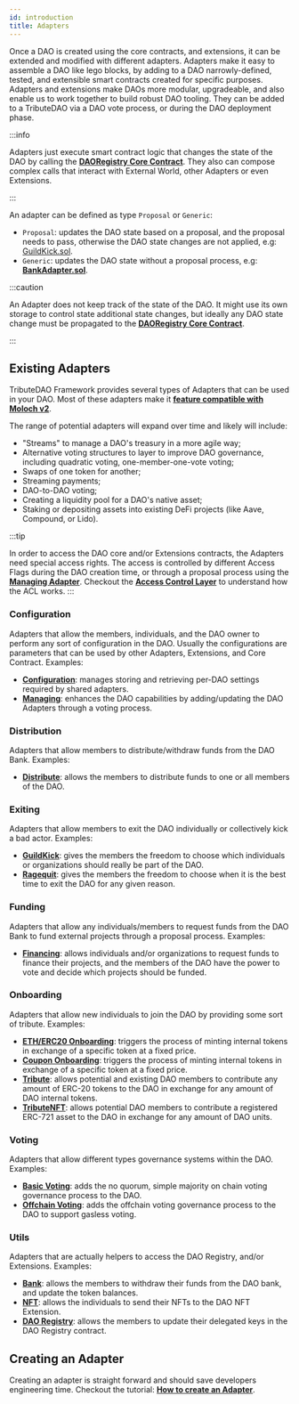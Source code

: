 ```yaml
---
id: introduction
title: Adapters
---
```


Once a DAO is created using the core contracts, and extensions, it can be extended and modified with different adapters. Adapters make it easy to assemble a DAO like lego blocks, by adding to a DAO narrowly-defined, tested, and extensible smart contracts created for specific purposes. Adapters and extensions make DAOs more modular, upgradeable, and also enable us to work together to build robust DAO tooling. They can be added to a TributeDAO via a DAO vote process, or during the DAO deployment phase.

:::info

Adapters just execute smart contract logic that changes the state of the DAO by calling the **[DAORegistry Core Contract](/docs/contracts/core/dao-registry)**. They also can compose complex calls that interact with External World, other Adapters or even Extensions.

:::

An adapter can be defined as type `Proposal` or `Generic`:

- `Proposal`: updates the DAO state based on a proposal, and the proposal needs to pass, otherwise the DAO state changes are not applied, e.g: [GuildKick.sol](/docs/contracts/adapters/exiting/guild-kick-adapter).
- `Generic`: updates the DAO state without a proposal process, e.g: **[BankAdapter.sol](/docs/contracts/adapters/utils/bank-adapter)**.

:::caution

An Adapter does not keep track of the state of the DAO. It might use its own storage to control state additional state changes, but ideally any DAO state change must be propagated to the **[DAORegistry Core Contract](/docs/contracts/core/dao-registry)**.

:::

## Existing Adapters

TributeDAO Framework provides several types of Adapters that can be used in your DAO. Most of these adapters make it **[feature compatible with Moloch v2](/docs/intro/comparison/moloch)**.

The range of potential adapters will expand over time and likely will include:

- "Streams" to manage a DAO's treasury in a more agile way;
- Alternative voting structures to layer to improve DAO governance, including quadratic voting, one-member-one-vote voting;
- Swaps of one token for another;
- Streaming payments;
- DAO-to-DAO voting;
- Creating a liquidity pool for a DAO's native asset;
- Staking or depositing assets into existing DeFi projects (like Aave, Compound, or Lido).

:::tip

In order to access the DAO core and/or Extensions contracts, the Adapters need special access rights. The access is controlled by different Access Flags during the DAO creation time, or through a proposal process using the **[Managing Adapter](/docs/contracts/adapters/configuration/managing-adapter)**. Checkout the **[Access Control Layer](/docs/intro/design/access-control)** to understand how the ACL works.
:::

### Configuration

Adapters that allow the members, individuals, and the DAO owner to perform any sort of configuration in the DAO. Usually the configurations are parameters that can be used by other Adapters, Extensions, and Core Contract. Examples:

- **[Configuration](/docs/contracts/adapters/configuration/configuration-adapter)**: manages storing and retrieving per-DAO settings required by shared adapters.
- **[Managing](/docs/contracts/adapters/configuration/managing-adapter)**: enhances the DAO capabilities by adding/updating the DAO Adapters through a voting process.

### Distribution

Adapters that allow members to distribute/withdraw funds from the DAO Bank. Examples:

- **[Distribute](/docs/contracts/adapters/distribution/distribute-adapter)**: allows the members to distribute funds to one or all members of the DAO.

### Exiting

Adapters that allow members to exit the DAO individually or collectively kick a bad actor. Examples:

- **[GuildKick](/docs/contracts/adapters/exiting/guild-kick-adapter)**: gives the members the freedom to choose which individuals or organizations should really be part of the DAO.
- **[Ragequit](/docs/contracts/adapters/exiting/rage-quit-adapter)**: gives the members the freedom to choose when it is the best time to exit the DAO for any given reason.

### Funding

Adapters that allow any individuals/members to request funds from the DAO Bank to fund external projects through a proposal process. Examples:

- **[Financing](/docs/contracts/adapters/funding/financing-adapter)**: allows individuals and/or organizations to request funds to finance their projects, and the members of the DAO have the power to vote and decide which projects should be funded.

### Onboarding

Adapters that allow new individuals to join the DAO by providing some sort of tribute. Examples:

- **[ETH/ERC20 Onboarding](/docs/contracts/adapters/onboarding/onboarding-adapter)**: triggers the process of minting internal tokens in exchange of a specific token at a fixed price.
- **[Coupon Onboarding](/docs/contracts/adapters/onboarding/coupon-onboarding-adapter)**: triggers the process of minting internal tokens in exchange of a specific token at a fixed price.
- **[Tribute](/docs/contracts/adapters/onboarding/tribute-adapter)**: allows potential and existing DAO members to contribute any amount of ERC-20 tokens to the DAO in exchange for any amount of DAO internal tokens.
- **[TributeNFT](/docs/contracts/adapters/onboarding/tribute-nft-adapter)**: allows potential DAO members to contribute a registered ERC-721 asset to the DAO in exchange for any amount of DAO units.

### Voting

Adapters that allow different types governance systems within the DAO. Examples:

- **[Basic Voting](/docs/contracts/adapters/voting/basic-voting-adapter)**: adds the no quorum, simple majority on chain voting governance process to the DAO.
- **[Offchain Voting](/docs/contracts/adapters/voting/offchain-voting-adapter)**: adds the offchain voting governance process to the DAO to support gasless voting.

### Utils

Adapters that are actually helpers to access the DAO Registry, and/or Extensions. Examples:

- **[Bank](/docs/contracts/adapters/utils/bank-adapter)**: allows the members to withdraw their funds from the DAO bank, and update the token balances.
- **[NFT](/docs/contracts/adapters/utils/nft-adapter)**: allows the individuals to send their NFTs to the DAO NFT Extension.
- **[DAO Registry](/docs/contracts/adapters/utils/dao-registry-adapter)**: allows the members to update their delegated keys in the DAO Registry contract.

## Creating an Adapter

Creating an adapter is straight forward and should save developers engineering time. Checkout the tutorial: **[How to create an Adapter](/docs/tutorial/adapters/creating-an-adapter)**.
